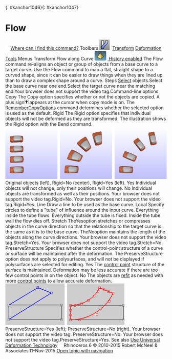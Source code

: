 ---
---

{: #kanchor1046}{: #kanchor1047}
# Flow
 [![images/transparent.gif](images/transparent.gif)Where can I find this command?](javascript:void(0);) Toolbars
![images/flow.png](images/flow.png) [Transform](transform-toolbar.html)  [Deformation Tools](deformation-tools-toolbar.html) 
Menus
Transform
Flow along Curve
![images/history-tag.png](images/history-tag.png) [&#160;History enabled](historyenabled.html) 
The Flow command re-aligns an object or group of objects from a base curve to a target curve.
Use the Flow command to map a flat, straight shape to a curved shape, since it can be easier to draw things when they are lined up than to draw a complex shape around a curve.
Steps
 [Select](select-objects.html) objects.Select the base curve near one end.Select the target curve near the matching end.Your browser does not support the video tag.Command-line options
Copy
The Copy option specifies whether or not the objects are copied. A plus sign![images/copyplus.png](images/copyplus.png)appears at the cursor when copy mode is on.
The [RememberCopyOptions](remembercopyoptions.html) command determines whether the selected option is used as the default.
Rigid
The Rigid option specifies that individual objects will not be deformed as they are transformed.
The illustration shows the Rigid option with the Bend command.
![images/rigid-bend.png](images/rigid-bend.png)
Original objects (left), Rigid=No (center), Rigid=Yes (left).
Yes
Individual objects will not change, only their positions will change.
No
Individual objects are transformed as well as their positions.
Your browser does not support the video tag.Rigid=No.
Your browser does not support the video tag.Rigid=Yes.
Line
Draw a line to be used as the base curve.
Local
Specify circles to define a "tube" of influence around the input curve. Everything inside the tube flows. Everything outside the tube is fixed. Inside the tube wall the flow dies off.
Stretch
TheYesoption stretches or compresses objects in the curve direction so that the relationship to the target curve is the same as it is to the base curve.
TheNooption maintains the length of the objects along the curve directions.
Your browser does not support the video tag.Stretch=Yes.
Your browser does not support the video tag.Stretch=No.
PreserveStructure
Specifies whether the control-point structure of a curve or surface will be maintained after the deformation.
The PreserveStructure option does not apply to polysurfaces, and will not be displayed if polysurfaces are selected for editing.
Yes
The [control point](controlpoint.html) structure of the surface is maintained. Deformation may be less accurate if there are too few control points in on the object.
No
The objects are [refit](fitcrv.html) as needed with more [control points](controlpoint.html) to allow accurate deformation.
![images/bend-preservestructureno.png](images/bend-preservestructureno.png)PreserveStructure=Yes (left); PreserveStructure=No (right).
Your browser does not support the video tag.
PreserveStructure=No.
Your browser does not support the video tag.PreserveStructure=Yes.
See also
 [Use Universal Deformation Technology](sak-udt.html) 
&#160;
&#160;
Rhinoceros 6 © 2010-2015 Robert McNeel &amp; Associates.11-Nov-2015
 [Open topic with navigation](flow.html) 

